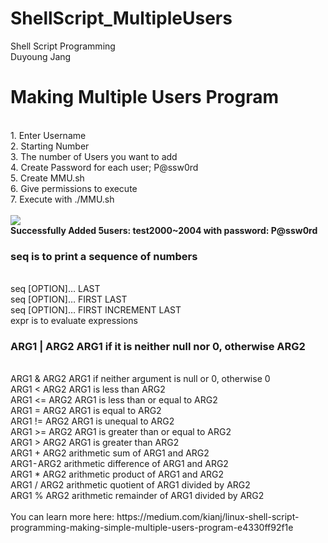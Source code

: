 # ShellScript_MultipleUsers
</hr>
Shell Script Programming</br>
Duyoung Jang</br>


<h1>Making Multiple Users Program</h1></br>
1. Enter Username</br>
2. Starting Number</br>
3. The number of Users you want to add</br>
4. Create Password for each user; P@ssw0rd</br>
5. Create MMU.sh</br>
6. Give permissions to execute</br>
7. Execute with ./MMU.sh</br></br>
<img src="https://user-images.githubusercontent.com/54985943/113413444-afc31380-93f5-11eb-8e5f-5cffc0d82554.png" />
</br><strong>Successfully Added 5users: test2000~2004 with password: P@ssw0rd</strong></br>
</hr>

<h3>seq is to print a sequence of numbers</h3></br>
seq [OPTION]… LAST</br>
seq [OPTION]… FIRST LAST</br>
seq [OPTION]… FIRST INCREMENT LAST</br>
expr is to evaluate expressions</br>
<h3>ARG1 | ARG2 ARG1 if it is neither null nor 0, otherwise ARG2</h3></br>
ARG1 & ARG2 ARG1 if neither argument is null or 0, otherwise 0</br>
ARG1 < ARG2 ARG1 is less than ARG2</br>
ARG1 <= ARG2 ARG1 is less than or equal to ARG2</br>
ARG1 = ARG2 ARG1 is equal to ARG2</br>
ARG1 != ARG2 ARG1 is unequal to ARG2</br>
ARG1 >= ARG2 ARG1 is greater than or equal to ARG2</br>
ARG1 > ARG2 ARG1 is greater than ARG2</br>
ARG1 + ARG2 arithmetic sum of ARG1 and ARG2</br>
ARG1 - ARG2 arithmetic difference of ARG1 and ARG2</br>
ARG1 * ARG2 arithmetic product of ARG1 and ARG2</br>
ARG1 / ARG2 arithmetic quotient of ARG1 divided by ARG2</br>
ARG1 % ARG2 arithmetic remainder of ARG1 divided by ARG2</br>
</hr></br>
You can learn more here: https://medium.com/kianj/linux-shell-script-programming-making-simple-multiple-users-program-e4330ff92f1e
